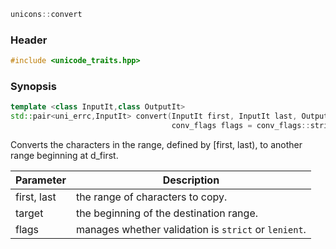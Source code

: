 ```c++
unicons::convert
```

### Header

```c++
#include <unicode_traits.hpp>
```

### Synopsis
```c++
template <class InputIt,class OutputIt>
std::pair<uni_errc,InputIt> convert(InputIt first, InputIt last, OutputIt target, 
                                    conv_flags flags = conv_flags::strict) 
```
Converts the characters in the range, defined by [first, last), to another range beginning at d_first.

Parameter|Description
------------------------------------|------------------------------
first, last | the range of characters to copy.
target     | the beginning of the destination range.
flags       | manages whether validation is `strict` or `lenient`.

